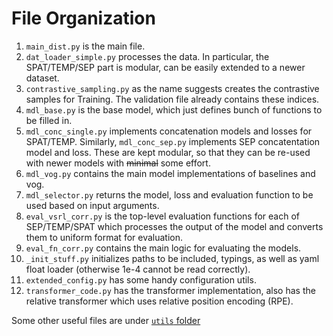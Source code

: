 # File Organization

1. `main_dist.py` is the main file.
1. `dat_loader_simple.py` processes the data. In particular, the SPAT/TEMP/SEP part is modular, can be easily extended to a newer dataset.
1. `contrastive_sampling.py` as the name suggests creates the contrastive samples for Training. The validation file already contains these indices.
1. `mdl_base.py` is the base model, which just defines bunch of functions to be filled in.
1. `mdl_conc_single.py` implements concatenation models and losses for SPAT/TEMP. Similarly, `mdl_conc_sep.py` implements SEP concatentation model and loss. These are kept modular, so that they can be re-used with newer models with ~~minimal~~ some effort.
1. `mdl_vog.py` contains the main model implementations of baselines and vog.
1. `mdl_selector.py` returns the model, loss and evaluation function to be used based on input arguments.
1. `eval_vsrl_corr.py` is the top-level evaluation functions for each of SEP/TEMP/SPAT which processes the output of the model and converts them to uniform format for evaluation.
1. `eval_fn_corr.py` contains the main logic for evaluating the models.
1. `_init_stuff.py` initializes paths to be included, typings, as well as yaml float loader (otherwise 1e-4 cannot be read correctly).
1. `extended_config.py` has some handy configuration utils.
1. `transformer_code.py` has the transformer implementation, also has the relative transformer which uses relative position encoding (RPE).

Some other useful files are under [`utils` folder](../utils/)
